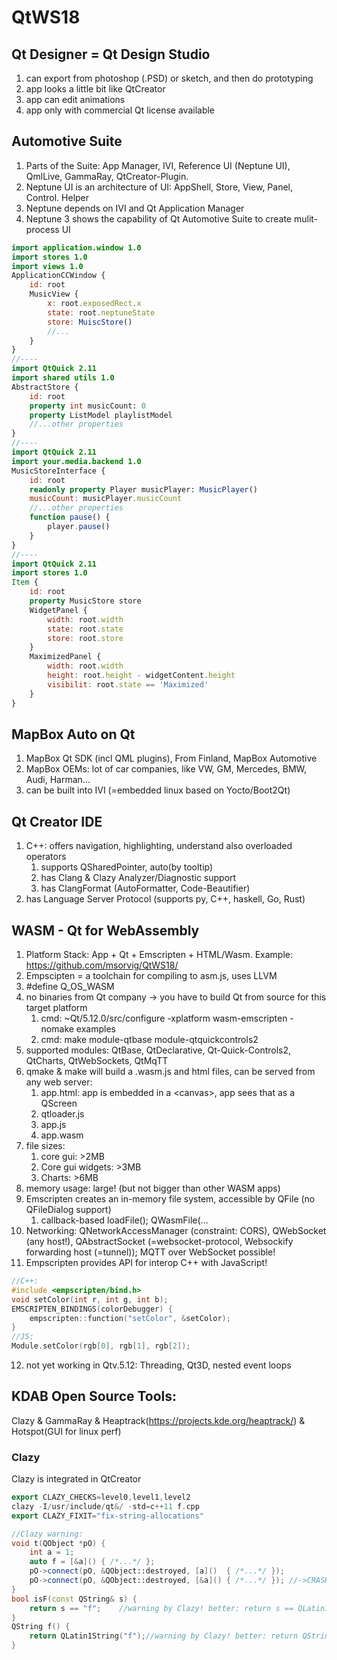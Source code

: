# QtWS18
## Qt Designer = Qt Design Studio
1. can export from photoshop (.PSD) or sketch, and then do prototyping
2. app looks a little bit like QtCreator
3. app can edit animations
4. app only with commercial Qt license available
## Automotive Suite
1. Parts of the Suite: App Manager, IVI, Reference UI (Neptune UI), QmlLive, GammaRay, QtCreator-Plugin.
2. Neptune UI is an architecture of UI: AppShell, Store, View, Panel, Control. Helper
3. Neptune depends on IVI and Qt Application Manager
4. Neptune 3 shows the capability of Qt Automotive Suite to create mulit-process UI

```qml
import application.window 1.0
import stores 1.0
import views 1.0
ApplicationCCWindow {
    id: root
    MusicView {
        x: root.exposedRect.x
        state: root.neptuneState
        store: MuiscStore()
        //...
    }
}
//----
import QtQuick 2.11
import shared utils 1.0
AbstractStore {
    id: root
    property int musicCount: 0
    property ListModel playlistModel
    //...other properties
}
//----
import QtQuick 2.11
import your.media.backend 1.0
MusicStoreInterface {
    id: root
    readonly property Player musicPlayer: MusicPlayer()
    musicCount: musicPlayer.musicCount
    //...other properties
    function pause() {
        player.pause()
    }
}
//----
import QtQuick 2.11
import stores 1.0
Item {
    id: root
    property MusicStore store
    WidgetPanel {
        width: root.width
        state: root.state
        store: root.store
    }
    MaximizedPanel {
        width: root.width
        height: root.height - widgetContent.height
        visibilit: root.state == 'Maximized'
    }
}
```
## MapBox Auto on Qt
1. MapBox Qt SDK (incl QML plugins), From Finland, MapBox Automotive
2. MapBox OEMs: lot of car companies, like VW, GM, Mercedes, BMW, Audi, Harman...
3. can be built into IVI (=embedded linux based on Yocto/Boot2Qt)
## Qt Creator IDE
1. C++: offers navigation, highlighting, understand also overloaded operators
    1. supports QSharedPointer, auto(by tooltip)
    2. has Clang & Clazy Analyzer/Diagnostic support
    3. has ClangFormat (AutoFormatter, Code-Beautifier)
2. has Language Server Protocol (supports py, C++, haskell, Go, Rust)
## WASM - Qt for WebAssembly
1. Platform Stack: App + Qt + Emscripten + HTML/Wasm. Example: https://github.com/msorvig/QtWS18/
2. Empscipten = a toolchain for compiling to asm.js, uses LLVM
3. #define Q_OS_WASM
4. no binaries from Qt company -> you have to build Qt from source for this target platform
    1. cmd: ~Qt/5.12.0/src/configure -xplatform wasm-emscripten -nomake examples
    2. cmd: make module-qtbase module-qtquickcontrols2
5. supported modules: QtBase, QtDeclarative, Qt-Quick-Controls2, QtCharts, QtWebSockets, QtMqTT
6. qmake & make will build a .wasm.js and html files, can be served from any web server:
    1. app.html: app is embedded in a &lt;canvas&gt;, app sees that as a QScreen
    2. qtloader.js
    3. app.js
    4. app.wasm
7. file sizes:
    1. core gui: >2MB
    2. Core gui widgets: >3MB
    3. Charts: >6MB
8. memory usage: large! (but not bigger than other WASM apps)
9. Emscripten creates an in-memory file system, accessible by QFile (no QFileDialog support)
    1. callback-based loadFile(); QWasmFile(...
10. Networking: QNetworkAccessManager (constraint: CORS), QWebSocket (any host!), QAbstractSocket (=websocket-protocol, Websockify forwarding host (=tunnel)); MQTT over WebSocket possible!
11. Empscripten provides API for interop C++ with JavaScript!
```c++
//C++:
#include <empscripten/bind.h>
void setColor(int r, int g, int b);
EMSCRIPTEN_BINDINGS(colorDebugger) {
    empscripten::function("setColor", &setColor);
}
//JS:
Module.setColor(rgb[0], rgb[1], rgb[2]);
```
12. not yet working in Qtv.5.12: Threading, Qt3D, nested event loops
## KDAB Open Source Tools:
Clazy & GammaRay & Heaptrack(https://projects.kde.org/heaptrack/) & Hotspot(GUI for linux perf)
### Clazy
Clazy is integrated in QtCreator
```c++
export CLAZY_CHECKS=level0,level1,level2
clazy -I/usr/include/qt&/ -std=c++11 f.cpp
export CLAZY_FIXIT="fix-string-allocations"
```
```c++
//Clazy warning:
void t(QObject *pO) {
    int a = 1;
    auto f = [&a]() { /*...*/ };
    pO->connect(pO, &QObject::destroyed, [a]()  { /*...*/ });
    pO->connect(pO, &QObject::destroyed, [&a]() { /*...*/ }); //->CRASH //warning by Clazy!
}
bool isF(const QString& s) {
    return s == "f";    //warning by Clazy! better: return s == QLatin1String("f");
}
QString f() {
    return QLatin1String("f");//warning by Clazy! better: return QStringLiteral("f");
}
```
